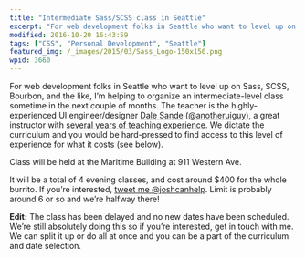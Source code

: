 ```yaml
---
title: "Intermediate Sass/SCSS class in Seattle"
excerpt: "For web development folks in Seattle who want to level up on Sass, SCSS, Bourbon, and the like, I'm helping to organize an intermediate-level class sometime in the next couple of months. "
modified: 2016-10-20 16:43:59
tags: ["CSS", "Personal Development", "Seattle"]
featured_img: /_images/2015/03/Sass_Logo-150x150.png
wpid: 3660
---
```



For web development folks in Seattle who want to level up on Sass, SCSS, Bourbon, and the like, I’m helping to organize an intermediate-level class sometime in the next couple of months. The teacher is the highly-experienced UI engineer/designer [Dale Sande](http://www.anotheruiguy.com/) ([@anotheruiguy](https://twitter.com/anotheruiguy)), a great instructor with [several years of teaching experience](https://www.linkedin.com/in/dalesande). We dictate the curriculum and you would be hard-pressed to find access to this level of experience for what it costs (see below).

Class will be held at the Maritime Building at 911 Western Ave.

It will be a total of 4 evening classes, and cost around $400 for the whole burrito. If you’re interested, [tweet me @joshcanhelp](https://twitter.com/intent/tweet?text=@joshcanhelp%20RE:%20Sass%20class:%20). Limit is probably around 6 or so and we’re halfway there!

**Edit:** The class has been delayed and no new dates have been scheduled. We’re still absolutely doing this so if you’re interested, get in touch with me. We can split it up or do all at once and you can be a part of the curriculum and date selection.
